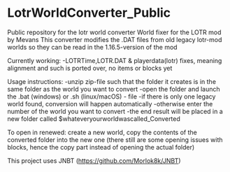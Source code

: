 # LotrWorldConverter_Public
Public repository for the lotr world converter
World fixer for the LOTR mod by Mevans This converter modifies the .DAT files from old legacy lotr-mod worlds so they can be read in the 1.16.5-version of the mod

Currently working: -LOTRTime,LOTR.DAT & playerdata(lotr) fixes, meaning alignment and such is ported over, no items or blocks yet

Usage instructions: -unzip zip-file such that the folder it creates is in the same folder as the world you want to convert -open the folder and launch the .bat (windows) or .sh (linux/macOS) - file -if there is only one legacy world found, conversion will happen automatically -otherwise enter the number of the world you want to convert -the end result will be placed in a new folder called $whateveryourworldwascalled_Converted

To open in renewed: create a new world, copy the contents of the converted folder into the new one (there still are some opening issues with blocks, hence the copy part instead of opening the actual folder)

This project uses JNBT (https://github.com/Morlok8k/JNBT)
